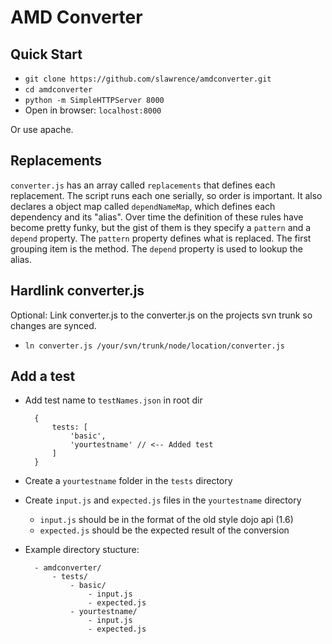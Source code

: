 AMD Converter
==================

## Quick Start

* `git clone https://github.com/slawrence/amdconverter.git`
* `cd amdconverter`
* `python -m SimpleHTTPServer 8000`
* Open in browser: `localhost:8000`

Or use apache.

## Replacements

`converter.js` has an array called `replacements` that defines each replacement. The script runs each one serially, so order is important. It also declares a object map called `dependNameMap`, which defines each dependency and its "alias". Over time the definition of these rules have become pretty funky, but the gist of them is they specify a `pattern` and a `depend` property. The `pattern` property defines what is replaced. The first grouping item is the method. The `depend` property is used to lookup the alias.

## Hardlink converter.js

Optional: Link converter.js to the converter.js on the projects svn trunk so changes are synced.

* `ln converter.js /your/svn/trunk/node/location/converter.js`

## Add a test

* Add test name to `testNames.json` in root dir

        {
            tests: [
                'basic',
                'yourtestname' // <-- Added test
            ]
        }

* Create a `yourtestname` folder in the `tests` directory
* Create `input.js` and `expected.js` files in the `yourtestname` directory
    * `input.js` should be in the format of the old style dojo api (1.6)
    * `expected.js` should be the expected result of the conversion

* Example directory stucture:

        - amdconverter/
            - tests/
                - basic/
                    - input.js
                    - expected.js
                - yourtestname/
                    - input.js
                    - expected.js


